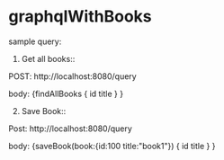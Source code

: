 # graphqlWithBooks

sample query:

1. Get all books::

POST: http://localhost:8080/query

body: {findAllBooks { id title } }


2. Save Book::

Post: http://localhost:8080/query

body: {saveBook(book:{id:100 title:"book1"}) { id title } }
